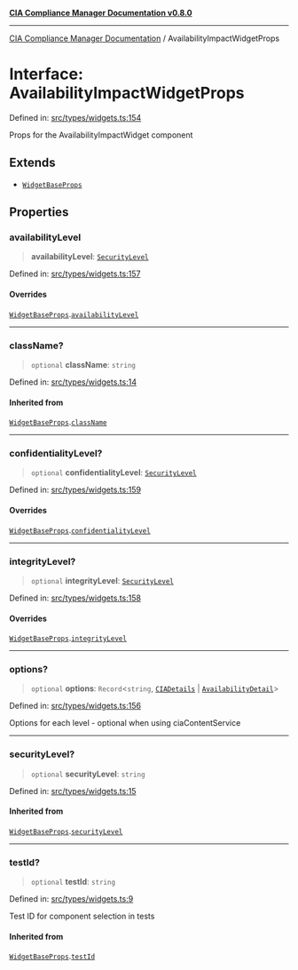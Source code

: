 [**CIA Compliance Manager Documentation v0.8.0**](../README.md)

***

[CIA Compliance Manager Documentation](../globals.md) / AvailabilityImpactWidgetProps

# Interface: AvailabilityImpactWidgetProps

Defined in: [src/types/widgets.ts:154](https://github.com/Hack23/cia-compliance-manager/blob/fa2f95f029cdcd192b3882a37d0d34753edcd349/src/types/widgets.ts#L154)

Props for the AvailabilityImpactWidget component

## Extends

- [`WidgetBaseProps`](WidgetBaseProps.md)

## Properties

### availabilityLevel

> **availabilityLevel**: [`SecurityLevel`](../type-aliases/SecurityLevel.md)

Defined in: [src/types/widgets.ts:157](https://github.com/Hack23/cia-compliance-manager/blob/fa2f95f029cdcd192b3882a37d0d34753edcd349/src/types/widgets.ts#L157)

#### Overrides

[`WidgetBaseProps`](WidgetBaseProps.md).[`availabilityLevel`](WidgetBaseProps.md#availabilitylevel)

***

### className?

> `optional` **className**: `string`

Defined in: [src/types/widgets.ts:14](https://github.com/Hack23/cia-compliance-manager/blob/fa2f95f029cdcd192b3882a37d0d34753edcd349/src/types/widgets.ts#L14)

#### Inherited from

[`WidgetBaseProps`](WidgetBaseProps.md).[`className`](WidgetBaseProps.md#classname)

***

### confidentialityLevel?

> `optional` **confidentialityLevel**: [`SecurityLevel`](../type-aliases/SecurityLevel.md)

Defined in: [src/types/widgets.ts:159](https://github.com/Hack23/cia-compliance-manager/blob/fa2f95f029cdcd192b3882a37d0d34753edcd349/src/types/widgets.ts#L159)

#### Overrides

[`WidgetBaseProps`](WidgetBaseProps.md).[`confidentialityLevel`](WidgetBaseProps.md#confidentialitylevel)

***

### integrityLevel?

> `optional` **integrityLevel**: [`SecurityLevel`](../type-aliases/SecurityLevel.md)

Defined in: [src/types/widgets.ts:158](https://github.com/Hack23/cia-compliance-manager/blob/fa2f95f029cdcd192b3882a37d0d34753edcd349/src/types/widgets.ts#L158)

#### Overrides

[`WidgetBaseProps`](WidgetBaseProps.md).[`integrityLevel`](WidgetBaseProps.md#integritylevel)

***

### options?

> `optional` **options**: `Record`\<`string`, [`CIADetails`](CIADetails.md) \| [`AvailabilityDetail`](AvailabilityDetail.md)\>

Defined in: [src/types/widgets.ts:156](https://github.com/Hack23/cia-compliance-manager/blob/fa2f95f029cdcd192b3882a37d0d34753edcd349/src/types/widgets.ts#L156)

Options for each level - optional when using ciaContentService

***

### securityLevel?

> `optional` **securityLevel**: `string`

Defined in: [src/types/widgets.ts:15](https://github.com/Hack23/cia-compliance-manager/blob/fa2f95f029cdcd192b3882a37d0d34753edcd349/src/types/widgets.ts#L15)

#### Inherited from

[`WidgetBaseProps`](WidgetBaseProps.md).[`securityLevel`](WidgetBaseProps.md#securitylevel)

***

### testId?

> `optional` **testId**: `string`

Defined in: [src/types/widgets.ts:9](https://github.com/Hack23/cia-compliance-manager/blob/fa2f95f029cdcd192b3882a37d0d34753edcd349/src/types/widgets.ts#L9)

Test ID for component selection in tests

#### Inherited from

[`WidgetBaseProps`](WidgetBaseProps.md).[`testId`](WidgetBaseProps.md#testid)
